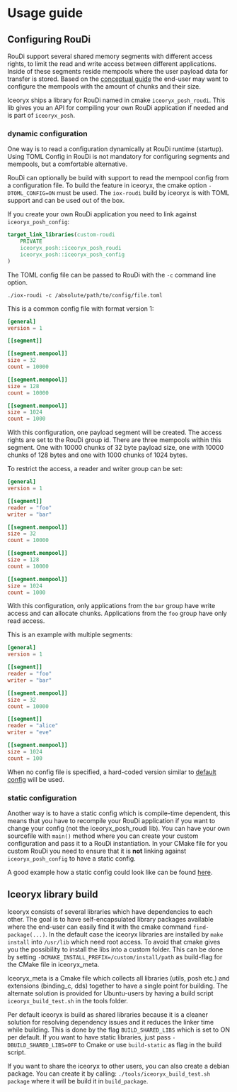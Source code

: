 # Usage guide

## Configuring RouDi

RouDi support several shared memory segments with different access rights, to limit the read and write access between different applications. Inside of these segments reside mempools where the user payload data for transfer is stored.
Based on the [conceptual guide](../../conceptual-guide.md) the end-user may want to configure the mempools with the amount of chunks and their size.

Iceoryx ships a library for RouDi named in cmake `iceoryx_posh_roudi`. This lib gives you an API for compiling your own RouDi application if needed and is part of `iceoryx_posh`. 
### dynamic configuration

One way is to read a configuration dynamically at RouDi runtime (startup).
Using TOML Config in RouDi is not mandatory for configuring segments and mempools, but a comfortable alternative.

RouDi can optionally be build with support to read the mempool config from a configuration file.
To build the feature in iceoryx, the cmake option `-DTOML_CONFIG=ON` must be used. 
The `iox-roudi` build by iceoryx is with TOML support and can be used out of the box.

If you create your own RouDi application you need to link against `iceoryx_posh_config`:
```cmake
target_link_libraries(custom-roudi
    PRIVATE
    iceoryx_posh::iceoryx_posh_roudi
    iceoryx_posh::iceoryx_posh_config
)
```

The TOML config file can be passed to RouDi with the `-c` command line option.
```
./iox-roudi -c /absolute/path/to/config/file.toml
```

This is a common config file with format version 1:
```TOML
[general]
version = 1

[[segment]]

[[segment.mempool]]
size = 32
count = 10000

[[segment.mempool]]
size = 128
count = 10000

[[segment.mempool]]
size = 1024
count = 1000
```
With this configuration, one payload segment will be created. The access rights are set to the RouDi group id.
There are three mempools within this segment. One with 10000 chunks of 32 byte payload size, one with 10000 chunks of 128 bytes and one with 1000 chunks of 1024 bytes.

To restrict the access, a reader and writer group can be set:
```TOML
[general]
version = 1

[[segment]]
reader = "foo"
writer = "bar"

[[segment.mempool]]
size = 32
count = 10000

[[segment.mempool]]
size = 128
count = 10000

[[segment.mempool]]
size = 1024
count = 1000
```
With this configuration, only applications from the `bar` group have write access and can allocate chunks. Applications from the `foo` group have only read access.

This is an example with multiple segments:
```TOML
[general]
version = 1

[[segment]]
reader = "foo"
writer = "bar"

[[segment.mempool]]
size = 32
count = 10000

[[segment]]
reader = "alice"
writer = "eve"

[[segment.mempool]]
size = 1024
count = 100
```

When no config file is specified, a hard-coded version similar to [default config](../../../iceoryx_posh/etc/iceoryx/roudi_config_example.toml) will be used.

### static configuration

Another way is to have a static config which is compile-time dependent, this means that you have to recompile your RouDi application if you want to change your config (not the iceoryx_posh_roudi lib).
You can have your own sourcefile with `main()` method where you can create your custom configuration and pass it to a RouDi instantiation. 
In your CMake file for you custom RouDi you need to ensure that it is **not** linking against `iceoryx_posh_config` to have a static config.

A good example how a static config could look like can be found [here](../../../iceoryx_examples/iceperf/roudi_main_static_config.cpp).

## Iceoryx library build

Iceoryx consists of several libraries which have dependencies to each other. The goal is to have self-encapsulated library packages available
where the end-user can easily find it with the cmake command `find-package(...)`.
In the default case the iceoryx libraries are installed by `make install` into `/usr/lib` which need root access. To avoid that cmake gives you the possibility to install the libs into a custom folder.
This can be done by setting `-DCMAKE_INSTALL_PREFIX=/custom/install/path` as build-flag for the CMake file in iceoryx_meta.

Iceoryx_meta is a Cmake file which collects all libraries (utils, posh etc.) and extensions (binding_c, dds) together to have a single point for building. 
The alternate solution is provided for Ubuntu-users by having a build script `iceoryx_build_test.sh` in the tools folder.

Per default iceoryx is build as shared libraries because it is a cleaner solution for resolving dependency issues and it reduces the linker time while building.
This is done by the flag `BUILD_SHARED_LIBS` which is set to ON per default. If you want to have static libraries, just pass `-DBUILD_SHARED_LIBS=OFF` to Cmake or use `build-static` as flag in the build script.

If you want to share the iceoryx to other users, you can also create a debian package. You can create it by calling: `./tools/iceoryx_build_test.sh package` where it will be build it in `build_package`.
